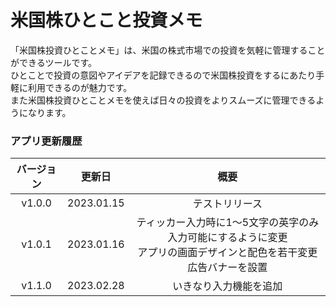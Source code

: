 # 米国株ひとこと投資メモ

「米国株投資ひとことメモ」は、米国の株式市場での投資を気軽に管理することができるツールです。\
ひとことで投資の意図やアイデアを記録できるので米国株投資をするにあたり手軽に利用できるのが魅力です。\
また米国株投資ひとことメモを使えば日々の投資をよりスムーズに管理できるようになります。

### アプリ更新履歴

|バージョン|更新日|概要|
|:-:|:-:|:-:|
|v1.0.0|2023.01.15|テストリリース|
|v1.0.1|2023.01.16|ティッカー入力時に1〜5文字の英字のみ入力可能にするように変更<br>アプリの画面デザインと配色を若干変更<br>広告バナーを設置|
|v1.1.0|2023.02.28|いきなり入力機能を追加|
